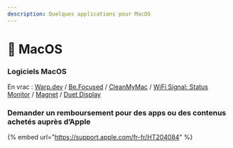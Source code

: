 ```yaml
---
description: Quelques applications pour MacOS
---
```


# 🍏 MacOS

### Logiciels MacOS

En vrac : [Warp.dev](https://www.warp.dev/) / [Be.Focused](https://apps.apple.com/fr/app/be-focused-focus-timer/id973134470) / [CleanMyMac](https://apps.apple.com/fr/app/cleanmymac-x/id1339170533) / [WiFi Signal: Status Monitor](https://apps.apple.com/fr/app/wifi-signal-status-monitor/id525912054?mt=12) / [Magnet](https://apps.apple.com/fr/app/magnet/id441258766) / [Duet Display](https://www.duetdisplay.com)

### Demander un remboursement pour des apps ou des contenus achetés auprès d’Apple

{% embed url="https://support.apple.com/fr-fr/HT204084" %}
